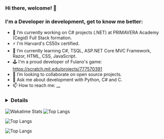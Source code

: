 ### Hi there, welcome! 👋
### I'm a Developer in development, get to know me better:

- 🔭 I’m currently working on C# projects (.NET) at PRIMAVERA Academy (Cegid) Full Stack formation. 
- ⚡ I'm Harvard's CS50x certified.
- 🌱 I’m currently learning C#, TSQL, ASP.NET Core MVC Framework, Razor, HTML, CSS, JavaScript.
- 🕹️ I'm a proud developer of Fulano's game: https://scratch.mit.edu/projects/777570391
- 👯 I’m looking to collaborate on open source projects.
- 💬 Ask me about development with Python, C# and C.
- 📫 How to reach me: [...](https://www.linkedin.com/in/claudiasouza1812)


### <details>

<img align="left" alt="Wakatime Stats" src="https://github-readme-stats-claudiasouza1812.vercel.app/api/wakatime?username=ClaudiaSouza1812&layout=compact&custom_title=%E2%9A%A1%20WakaTime%20Stats%20Since%20May%202024&card_width=490px&hide_border=true&display_format=percent" /> 



![Top Langs](https://github-readme-stats.vercel.app/api/top-langs/?username=ClaudiaSouza1812&layout=compact&theme=dark&include_all_commits=true&count_private=true)

![Top Langs](https://github-profile-summary-cards.vercel.app/api/cards/repos-per-language?username=ClaudiaSouza1812&theme=github_dark&include_all_commits=true&count_private=true)

![Top Langs](https://github-readme-stats.vercel.app/api/top-langs/?username=ClaudiaSouza1812&layout=compact&theme=tokyonight&include_all_commits=true&count_private=true&hide=html,css&langs_count=8)

<!--
![Readme Card](https://github-readme-stats-claudia-simone-de-souzas-projects.vercel.app/api/pin/?username=ClaudiaSouza1812)

![Gist Card](https://github-readme-stats-claudia-simone-de-souzas-projects.vercel.app/api/gist?id=bbfce31e0217a3689c8d961a356cb10d)

[![Harlok's WakaTime stats since May 2023](https://github-readme-stats-claudia-simone-de-souzas-projects.vercel.app/api/wakatime?username=ClaudiaSouza1812&layout=compact) 
-->

</details>


